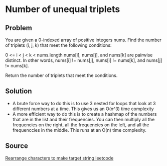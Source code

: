 # Number of unequal triplets

## Problem

You are given a 0-indexed array of positive integers nums. Find the number of triplets (i, j, k) that meet the following conditions:

0 <= i < j < k < nums.length
nums[i], nums[j], and nums[k] are pairwise distinct.
In other words, nums[i] != nums[j], nums[i] != nums[k], and nums[j] != nums[k].

Return the number of triplets that meet the conditions.

## Solution

- A brute force way to do this is to use 3 nested for loops that look at 3 different numbers at a time. This gives us an O(n^3) time complexity
- A more efficient way to do this is to create a hashmap of the numbers that are in the list and their frequencies. You can then multiply all the frequencies on the right, all the frequencies on the left, and all the frequenccies in the middle. This runs at an O(n) time complexity.

## Source

[Rearrange characters to make target string leetcode](https://leetcode.com/problems/rearrange-characters-to-make-target-string/)
